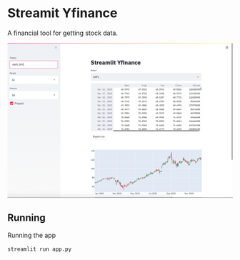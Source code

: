 # Streamit Yfinance

A financial tool for getting stock data.

![demo](./demo.png)

## Running

Running the app
```shell script
streamlit run app.py
```